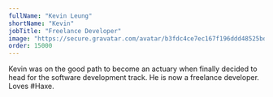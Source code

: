 ```yaml
---
fullName: "Kevin Leung"
shortName: "Kevin"
jobTitle: "Freelance Developer"
image: "https://secure.gravatar.com/avatar/b3fdc4ce7ec167f196ddd48525bd1745?s=700"
order: 15000
---
```

Kevin was on the good path to become an actuary when finally decided to head for the software development track. He is now a freelance developer. Loves #Haxe.
